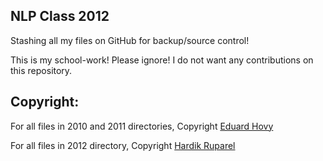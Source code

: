 ## NLP Class 2012

Stashing all my files on GitHub for backup/source control!

This is my school-work! Please ignore! I do not want any contributions on this repository.

## Copyright:

For all files in 2010 and 2011 directories, Copyright [Eduard Hovy](http://isi.edu/~hovy)

For all files in 2012 directory, Copyright [Hardik Ruparel](http://www-scf.usc.edu/~hruparel)